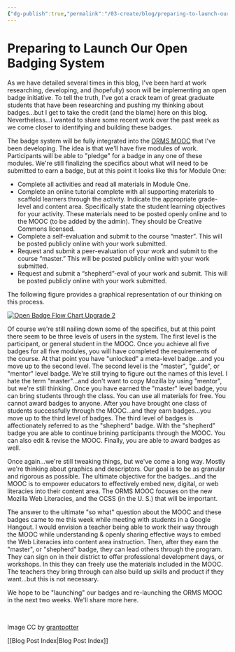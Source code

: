 ```yaml
---
{"dg-publish":true,"permalink":"/03-create/blog/preparing-to-launch-our-open-badging-system/","title":"Preparing to \"Launch\" Our Open Badging System","tags":["badges","online-collaborative-inquiry","online-content-construction","online-reading-comprehension","open-source","orms"]}
---
```


# Preparing to Launch Our Open Badging System

As we have detailed several times in this blog, I've been hard at work researching, developing, and (hopefully) soon will be implementing an open badge initiative. To tell the truth, I've got a crack team of great graduate students that have been researching and pushing my thinking about badges...but I get to take the credit (and the blame) here on this blog. Nevertheless...I wanted to share some recent work over the past week as we come closer to identifying and building these badges.

The badge system will be fully integrated into the [ORMS MOOC](https://sites.google.com/site/ormsmodel/) that I've been developing. The idea is that we'll have five modules of work. Participants will be able to "pledge" for a badge in any one of these modules. We're still finalizing the specifics about what will need to be submitted to earn a badge, but at this point it looks like this for Module One:

- Complete all activities and read all materials in Module One.
- Complete an online tutorial complete with all supporting materials to scaffold learners through the activity. Indicate the appropriate grade-level and content area. Specifically state the student learning objectives for your activity. These materials need to be posted openly online and to the MOOC (to be added by the admin). They should be Creative Commons licensed.
- Complete a self-evaluation and submit to the course “master”. This will be posted publicly online with your work submitted.
- Request and submit a peer-evaluation of your work and submit to the course “master.” This will be posted publicly online with your work submitted.
- Request and submit a “shepherd”-eval of your work and submit. This will be posted publicly online with your work submitted.

The following figure provides a graphical representation of our thinking on this process.

[![Open Badge Flow Chart Upgrade 2](images/Open-Badge-Flow-Chart-Upgrade-2-791x1024.png)](http://wiobyrne.com/wp-content/uploads/2013/06/Open-Badge-Flow-Chart-Upgrade-2.png)

Of course we're still nailing down some of the specifics, but at this point there seem to be three levels of users in the system. The first level is the participant, or general student in the MOOC. Once you achieve all five badges for all five modules, you will have completed the requirements of the course. At that point you have "unlocked" a meta-level badge...and you move up to the second level. The second level is the "master", "guide", or "mentor" level badge. We're still trying to figure out the names of this level. I hate the term "master"...and don't want to copy Mozilla by using "mentor", but we're still thinking. Once you have earned the "master" level badge, you can bring students through the class. You can use all materials for free. You cannot award badges to anyone. After you have brought one class of students successfully through the MOOC...and they earn badges...you move up to the third level of badges. The third level of badges is affectionately referred to as the "shepherd" badge. With the "shepherd" badge you are able to continue brining participants through the MOOC. You can also edit & revise the MOOC. Finally, you are able to award badges as well.

Once again...we're still tweaking things, but we've come a long way. Mostly we're thinking about graphics and descriptors. Our goal is to be as granular and rigorous as possible. The ultimate objective for the badges...and the MOOC is to empower educators to effectively embed new, digital, or web literacies into their content area. The ORMS MOOC focuses on the new Mozilla Web Literacies, and the CCSS (in the U. S.) that will be important.

The answer to the ultimate "so what" question about the MOOC and these badges came to me this week while meeting with students in a Google Hangout. I would envision a teacher being able to work their way through the MOOC while understanding & openly sharing effective ways to embed the Web Literacies into content area instruction. Then, after they earn the "master", or "shepherd" badge, they can lead others through the program. They can sign on in their district to offer professional development days, or workshops. In this they can freely use the materials included in the MOOC. The teachers they bring through can also build up skills and product if they want...but this is not necessary.

We hope to be "launching" our badges and re-launching the ORMS MOOC in the next two weeks. We'll share more here.

 

Image CC by [grantpotter](http://www.flickr.com/photos/grantpotter/4508364291/)

[[Blog Post Index\|Blog Post Index]]